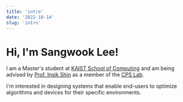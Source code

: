 ```yaml
---
title: 'intro'
date: '2022-10-14'
slug: 'intro'
---
```


# Hi, I'm Sangwook Lee!

I am a Master's student at [KAIST School of Computing](https://cs.kaist.ac.kr/) and am being advised by [Prof. Insik Shin](http://cps.kaist.ac.kr/~ishin/) as a member of the [CPS Lab](http://cps.kaist.ac.kr/).

I'm interested in designing systems that enable end-users to optimize algorithms and devices for their specific environments.
